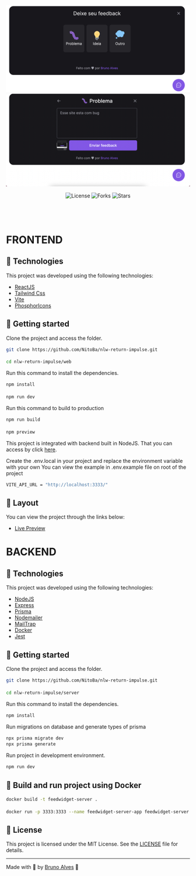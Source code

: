 <p align="center">
  <img alt="preview image" src=".github/preview1.jpg">
  <img alt="preview image" src=".github/preview2.jpg">
</p>

<p align="center">
  <img  src="https://img.shields.io/static/v1?label=license&message=MIT&color=996DFF&labelColor=8257E5" alt="License">
  
  <img src="https://img.shields.io/github/forks/NitoBa/profile-website?label=forks&message=MIT&color=996DFF&labelColor=8257E5" alt="Forks">

  <img src="https://img.shields.io/github/stars/NitoBa/profile-website?label=stars&message=MIT&color=996DFF&labelColor=8257E5" alt="Stars">
</p>

<h1 align="center">
</h1>

<br>

# FRONTEND

## 🧪 Technologies

This project was developed using the following technologies:

- [ReactJS](https://reactjs.org/)
- [Tailwind Css](https://tailwindcss.com/)
- [Vite](https://vitejs.dev/)
- [PhosphorIcons](https://phosphoricons.com/)

## 🚀 Getting started

Clone the project and access the folder.

```bash
git clone https://github.com/NitoBa/nlw-return-impulse.git

cd nlw-return-impulse/web
```

Run this command to install the dependencies.

```bash
npm install

npm run dev
```

Run this command to build to production

```bash
npm run build

npm preview
```

This project is integrated with backend built in NodeJS.
That you can access by click [here](https://github.com/NitoBa/nlw-return-impulse/tree/main/server).

Create the .env.local in your project and replace the environment variable with your own
You can view the example in .env.example file on root of the project

```bash
VITE_API_URL = "http://localhost:3333/"
```


## 🔖 Layout

You can view the project through the links below:

- [Live Preview](https://nlw-return-impulse-omega.vercel.app/)


# BACKEND

## 🧪 Technologies

This project was developed using the following technologies:

- [NodeJS](https://nodejs.org/)
- [Express](https://expressjs.com/)
- [Prisma](https://prisma.io/)
- [Nodemailer](https://nodemailer.com/about/)
- [MailTrap](https://mailtrap.io/)
- [Docker](https://docker.com/)
- [Jest](https://jestjs.io/pt-BR/)

## 🚀 Getting started

Clone the project and access the folder.

```bash
git clone https://github.com/NitoBa/nlw-return-impulse.git

cd nlw-return-impulse/server
```

Run this command to install the dependencies.

```bash
npm install
```

Run migrations on database and generate types of prisma

```bash
npx prisma migrate dev
npx prisma generate
```

Run project in development environment.

```bash
npm run dev
```

## 🐳 Build and run project using Docker

```bash
docker build -t feedwidget-server .

docker run -p 3333:3333 --name feedwidget-server-app feedwidget-server  
```


## 📝 License

This project is licensed under the MIT License. See the [LICENSE](LICENSE) file for details.

---

Made with 💜 by [Bruno Alves](https://profile-website-murex.vercel.app/) 👋
